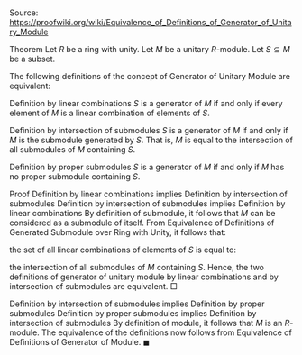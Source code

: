 # 

Source: https://proofwiki.org/wiki/Equivalence_of_Definitions_of_Generator_of_Unitary_Module



Theorem
Let $R$ be a ring with unity.
Let $M$ be a unitary $R$-module.
Let $S \subseteq M$ be a subset.

The following definitions of the concept of Generator of Unitary Module are equivalent:

Definition by linear combinations
$S$ is a generator of $M$ if and only if every element of $M$ is a linear combination of elements of $S$.

Definition by intersection of submodules
$S$ is a generator of $M$ if and only if $M$ is the submodule generated by $S$.
That is, $M$ is equal to the intersection of all submodules of $M$ containing $S$.

Definition by proper submodules
$S$ is a generator of $M$ if and only if $M$ has no proper submodule containing $S$.


Proof
Definition by linear combinations implies Definition by intersection of submodules
Definition by intersection of submodules implies Definition by linear combinations
By definition of submodule, it follows that $M$ can be considered as a submodule of itself.
From Equivalence of Definitions of Generated Submodule over Ring with Unity, it follows that:

the set of all linear combinations of elements of $S$
is equal to:

the intersection of all submodules of $M$ containing $S$.
Hence, the two definitions of generator of unitary module by linear combinations and by intersection of submodules are equivalent.
$\Box$


Definition by intersection of submodules implies Definition by proper submodules
Definition by proper submodules implies Definition by intersection of submodules
By definition of module, it follows that $M$ is an $R$-module.
The equivalence of the definitions now follows from Equivalence of Definitions of Generator of Module.
$\blacksquare$





